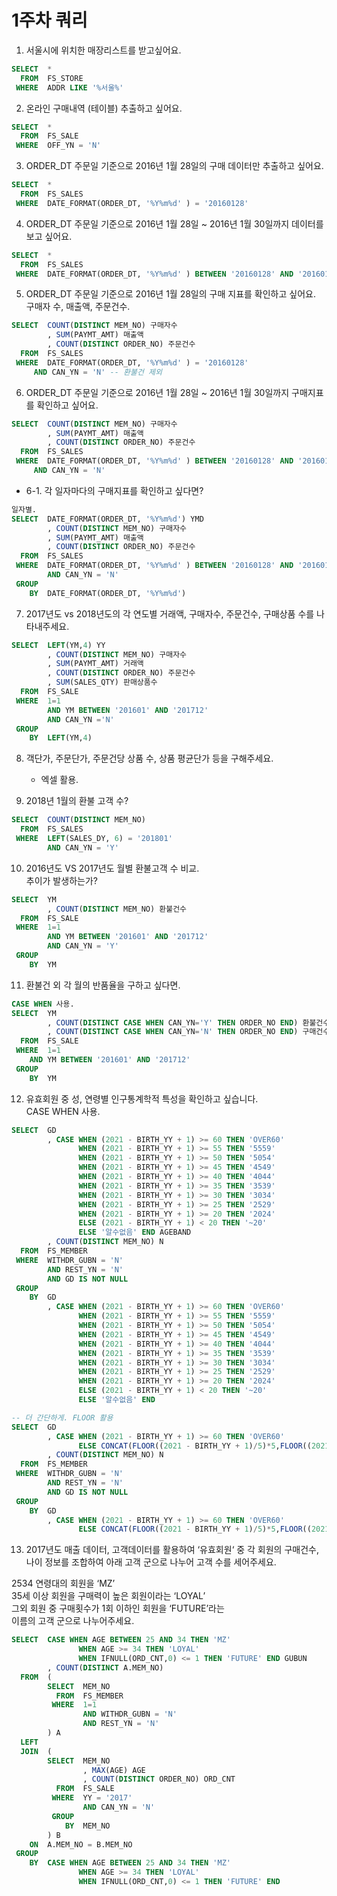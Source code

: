 # 1주차 쿼리

1. 서울시에 위치한 매장리스트를 받고싶어요. 	
``` sql 
SELECT  *	
  FROM  FS_STORE 	
 WHERE  ADDR LIKE '%서울%'	
```	
2. 온라인 구매내역 (테이블) 추출하고 싶어요. 	
``` sql 	
SELECT  *	
  FROM  FS_SALE	
 WHERE  OFF_YN = 'N'	
```	
	
3. ORDER_DT 주문일 기준으로 2016년 1월 28일의 구매 데이터만 추출하고 싶어요. 	
``` sql 	
SELECT  * 	
  FROM  FS_SALES	
 WHERE  DATE_FORMAT(ORDER_DT, '%Y%m%d' ) = '20160128'	
```	
4. ORDER_DT 주문일 기준으로 2016년 1월 28일 ~ 2016년 1월 30일까지 데이터를 보고 싶어요.	
``` sql 
SELECT  * 	
  FROM  FS_SALES	
 WHERE  DATE_FORMAT(ORDER_DT, '%Y%m%d' ) BETWEEN '20160128' AND '20160130'	
```	
5. ORDER_DT 주문일 기준으로 2016년 1월 28일의 구매 지표를 확인하고 싶어요.  	
구매자 수, 매출액, 주문건수. 	
``` sql 
SELECT  COUNT(DISTINCT MEM_NO) 구매자수	
        , SUM(PAYMT_AMT) 매출액	
        , COUNT(DISTINCT ORDER_NO) 주문건수	
  FROM  FS_SALES	
 WHERE  DATE_FORMAT(ORDER_DT, '%Y%m%d' ) = '20160128'	
	 AND CAN_YN = 'N' -- 환불건 제외 
```	
6. ORDER_DT 주문일 기준으로 2016년 1월 28일 ~ 2016년 1월 30일까지 구매지표를 확인하고 싶어요. 	
``` sql 
SELECT  COUNT(DISTINCT MEM_NO) 구매자수	
        , SUM(PAYMT_AMT) 매출액	
        , COUNT(DISTINCT ORDER_NO) 주문건수	
  FROM  FS_SALES	
 WHERE  DATE_FORMAT(ORDER_DT, '%Y%m%d' ) BETWEEN '20160128' AND '20160130'	
	 AND CAN_YN = 'N' 
```	

* 6-1. 각 일자마다의 구매지표를 확인하고 싶다면? 	
``` sql 
일자별.	
SELECT  DATE_FORMAT(ORDER_DT, '%Y%m%d') YMD  	
        , COUNT(DISTINCT MEM_NO) 구매자수 	
        , SUM(PAYMT_AMT) 매출액   	
        , COUNT(DISTINCT ORDER_NO) 주문건수    	
  FROM  FS_SALES    	
 WHERE  DATE_FORMAT(ORDER_DT, '%Y%m%d' ) BETWEEN '20160128' AND '20160130'  	
        AND CAN_YN = 'N' 	
 GROUP 	
    BY  DATE_FORMAT(ORDER_DT, '%Y%m%d') 	
```	

  
7. 2017년도 vs 2018년도의 각 연도별 거래액, 구매자수, 주문건수, 구매상품 수를 나타내주세요. 	
``` sql 
SELECT  LEFT(YM,4) YY   	
        , COUNT(DISTINCT MEM_NO) 구매자수   	
        , SUM(PAYMT_AMT) 거래액    	
        , COUNT(DISTINCT ORDER_NO) 주문건수 	
        , SUM(SALES_QTY) 판매상품수  	
  FROM  FS_SALE     	
 WHERE  1=1     	
        AND YM BETWEEN '201601' AND '201712'    	
        AND CAN_YN ='N' 	
 GROUP  	
    BY  LEFT(YM,4) 	
```	
8. 객단가, 주문단가, 주문건당 상품 수, 상품 평균단가 등을 구해주세요.  	
    * 엑셀 활용. 


9. 2018년 1월의 환불 고객 수? 	
``` sql 
SELECT  COUNT(DISTINCT MEM_NO)	
  FROM  FS_SALES	
 WHERE  LEFT(SALES_DY, 6) = '201801'	
 	    AND CAN_YN = 'Y'
```	
10. 2016년도 VS 2017년도 월별 환불고객 수 비교. 	
추이가 발생하는가? 	
``` sql 
SELECT  YM 	
	    , COUNT(DISTINCT MEM_NO) 환불건수
  FROM  FS_SALE	
 WHERE  1=1	
        AND YM BETWEEN '201601' AND '201712' 	
        AND CAN_YN = 'Y'	
 GROUP 	
    BY  YM 	
```	
11. 환불건 외 각 월의 반품율을 구하고 싶다면. 	
``` sql 
CASE WHEN 사용. 	
SELECT  YM 	
        , COUNT(DISTINCT CASE WHEN CAN_YN='Y' THEN ORDER_NO END) 환불건수
        , COUNT(DISTINCT CASE WHEN CAN_YN='N' THEN ORDER_NO END) 구매건수
  FROM  FS_SALE	
 WHERE  1=1	
 	AND YM BETWEEN '201601' AND '201712'
 GROUP 	
    BY  YM 	
```	
12. 유효회원 중 성, 연령별 인구통계학적 특성을 확인하고 싶습니다. 	
CASE WHEN 사용. 	
``` sql 	
SELECT  GD 
        , CASE WHEN (2021 - BIRTH_YY + 1) >= 60 THEN 'OVER60'   
               WHEN (2021 - BIRTH_YY + 1) >= 55 THEN '5559'
               WHEN (2021 - BIRTH_YY + 1) >= 50 THEN '5054'
               WHEN (2021 - BIRTH_YY + 1) >= 45 THEN '4549'
               WHEN (2021 - BIRTH_YY + 1) >= 40 THEN '4044'
               WHEN (2021 - BIRTH_YY + 1) >= 35 THEN '3539'
               WHEN (2021 - BIRTH_YY + 1) >= 30 THEN '3034'
               WHEN (2021 - BIRTH_YY + 1) >= 25 THEN '2529'
               WHEN (2021 - BIRTH_YY + 1) >= 20 THEN '2024'
               ELSE (2021 - BIRTH_YY + 1) < 20 THEN '~20'
               ELSE '알수없음' END AGEBAND
        , COUNT(DISTINCT MEM_NO) N
  FROM  FS_MEMBER   
 WHERE  WITHDR_GUBN = 'N'   
        AND REST_YN = 'N'   
        AND GD IS NOT NULL  
 GROUP 
    BY  GD 
        , CASE WHEN (2021 - BIRTH_YY + 1) >= 60 THEN 'OVER60'   
               WHEN (2021 - BIRTH_YY + 1) >= 55 THEN '5559'
               WHEN (2021 - BIRTH_YY + 1) >= 50 THEN '5054'
               WHEN (2021 - BIRTH_YY + 1) >= 45 THEN '4549'
               WHEN (2021 - BIRTH_YY + 1) >= 40 THEN '4044'
               WHEN (2021 - BIRTH_YY + 1) >= 35 THEN '3539'
               WHEN (2021 - BIRTH_YY + 1) >= 30 THEN '3034'
               WHEN (2021 - BIRTH_YY + 1) >= 25 THEN '2529'
               WHEN (2021 - BIRTH_YY + 1) >= 20 THEN '2024'
               ELSE (2021 - BIRTH_YY + 1) < 20 THEN '~20'
               ELSE '알수없음' END 

-- 더 간단하게. FLOOR 활용
SELECT  GD 	
        , CASE WHEN (2021 - BIRTH_YY + 1) >= 60 THEN 'OVER60'	
               ELSE CONCAT(FLOOR((2021 - BIRTH_YY + 1)/5)*5,FLOOR((2021 - BIRTH_YY + 1)/5)*5+5) END AGE	
        , COUNT(DISTINCT MEM_NO) N 	
  FROM  FS_MEMBER 	
 WHERE  WITHDR_GUBN = 'N' 	
        AND REST_YN = 'N' 	
        AND GD IS NOT NULL 	
 GROUP 	
    BY  GD 	
        , CASE WHEN (2021 - BIRTH_YY + 1) >= 60 THEN 'OVER60'	
               ELSE CONCAT(FLOOR((2021 - BIRTH_YY + 1)/5)*5,FLOOR((2021 - BIRTH_YY + 1)/5)*5+5) END 	
```	
13. 2017년도 매출 데이터, 고객데이터를 활용하여 ‘유효회원‘ 중	
각 회원의 구매건수, 나이 정보를 조합하여 아래 고객 군으로 나누어 고객 수를 세어주세요. 	

2534 연령대의 회원을 ‘MZ’ 	
35세 이상 회원을 구매력이 높은 회원이라는 ‘LOYAL’ 	
그외 회원 중 구매횟수가 1회 이하인 회원을 ‘FUTURE’라는 	
이름의 고객 군으로 나누어주세요.  	

``` sql 	
SELECT  CASE WHEN AGE BETWEEN 25 AND 34 THEN 'MZ'	
               WHEN AGE >= 34 THEN 'LOYAL'	
               WHEN IFNULL(ORD_CNT,0) <= 1 THEN 'FUTURE' END GUBUN 	
        , COUNT(DISTINCT A.MEM_NO)	
  FROM  ( 	
        SELECT  MEM_NO 	
          FROM  FS_MEMBER 	
         WHERE  1=1 	
                AND WITHDR_GUBN = 'N' 	
                AND REST_YN = 'N' 	
        ) A 	
  LEFT 	
  JOIN  ( 	
        SELECT  MEM_NO 	
                , MAX(AGE) AGE 	
                , COUNT(DISTINCT ORDER_NO) ORD_CNT	
          FROM  FS_SALE 	
         WHERE  YY = '2017'	
                AND CAN_YN = 'N' 	
         GROUP 	
            BY  MEM_NO 	
        ) B 	
    ON  A.MEM_NO = B.MEM_NO     	
 GROUP 	
    BY  CASE WHEN AGE BETWEEN 25 AND 34 THEN 'MZ'	
               WHEN AGE >= 34 THEN 'LOYAL'	
               WHEN IFNULL(ORD_CNT,0) <= 1 THEN 'FUTURE' END	
```
